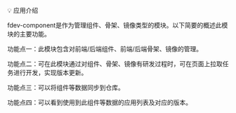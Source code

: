 💡 应用介绍

fdev-component是作为管理组件、骨架、镜像类型的模块。以下简要的概述此模块的主要功能。

功能点一：此模块包含对前端/后端组件、前端/后端骨架、镜像的管理。

功能点二：可在此模块通过对组件、骨架、镜像有研发过程时，可在页面上拉取任务进行开发，实现版本更新。

功能点三：可以将组件等数据同步到仓库。

功能点四：可以看到使用到此组件等数据的应用列表及对应的版本。
